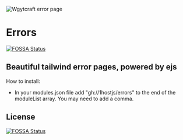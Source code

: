 
![Wgytcraft error page](https://user-images.githubusercontent.com/64214252/111174914-3ebed780-857e-11eb-9b9f-61b882ea4028.png)
# Errors

[![FOSSA Status](https://app.fossa.com/api/projects/git%2Bgithub.com%2Fwgytcraft%2Ferrors.svg?type=shield)](https://app.fossa.com/projects/git%2Bgithub.com%2Fwgytcraft%2Ferrors?ref=badge_shield)

## Beautiful tailwind error pages, powered by ejs
How to install:
- In your modules.json file add "gh://1hostjs/errors" to the end of the moduleList array. You may need to add a comma.
## License
[![FOSSA Status](https://app.fossa.com/api/projects/git%2Bgithub.com%2Fwgytcraft%2Ferrors.svg?type=large)](https://app.fossa.com/projects/git%2Bgithub.com%2Fwgytcraft%2Ferrors?ref=badge_large)
